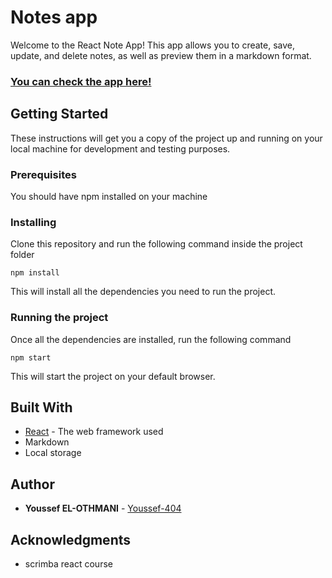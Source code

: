 # Notes app

Welcome to the React Note App! This app allows you to create, save, update, and delete notes, as well as preview them in a markdown format.

### [You can check the app here!](sparkling-melba-37addc.netlify.app/)


## Getting Started

These instructions will get you a copy of the project up and running on your local machine for development and testing purposes.

### Prerequisites

You should have npm installed on your machine 

### Installing

Clone this repository and run the following command inside the project folder

```
npm install
```

This will install all the dependencies you need to run the project.

### Running the project

Once all the dependencies are installed, run the following command

```
npm start
```

This will start the project on your default browser.

## Built With

* [React](https://reactjs.org/) - The web framework used
* Markdown
* Local storage

## Author

* **Youssef EL-OTHMANI** - [Youssef-404](https://github.com/Youssef-404)

## Acknowledgments

* scrimba react course